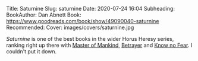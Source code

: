 Title: Saturnine
Slug: saturnine
Date: 2020-07-24 16:04
Subheading: 
BookAuthor: Dan Abnett
Book: https://www.goodreads.com/book/show/49090040-saturnine
Recommended: 
Cover: images/covers/saturnine.jpg

*Saturnine* is one of the best books in the wider Horus Heresy series, ranking right up there with [Master of Mankind](https://www.goodreads.com/book/show/33303512-the-master-of-mankind), [Betrayer](https://www.goodreads.com/book/show/13632835-betrayer) and [Know no Fear](https://www.goodreads.com/book/show/11797636-know-no-fear). I couldn't put it down.